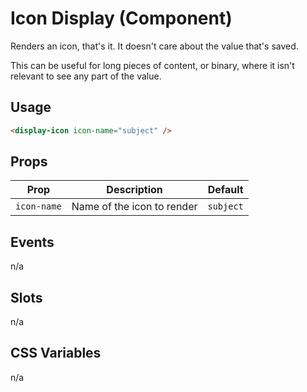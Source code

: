 # Icon Display (Component)

Renders an icon, that's it. It doesn't care about the value that's saved.

This can be useful for long pieces of content, or binary, where it isn't relevant to see any part of
the value.

## Usage

```html
<display-icon icon-name="subject" />
```

## Props
| Prop        | Description                | Default   |
|-------------|----------------------------|-----------|
| `icon-name` | Name of the icon to render | `subject` |

## Events
n/a

## Slots
n/a

## CSS Variables
n/a
